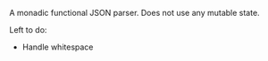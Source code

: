A monadic functional JSON parser.  Does not use any mutable state.

Left to do:
- Handle whitespace
